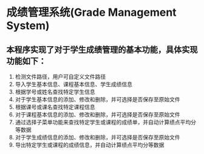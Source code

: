 # 成绩管理系统(Grade Management System)
## 本程序实现了对于学生成绩管理的基本功能，具体实现功能如下：

1. 检测文件路径，用户可自定义文件路径
2. 导入学生基本信息、课程基本信息、学生成绩信息
3. 根据学号或姓名查找特定学生信息
4. 对于学生基本信息的添加、修改和删除，并可选择是否保存至原始文件
5. 根据课号或课名查找特定课程信息
6. 对于课程基本信息的添加、修改和删除，并可选择是否保存至原始文件
7. 通过选择子菜单功能来查找特定学生或课程的成绩单，并自动计算绩点平均分等数据
8. 对于学生成绩信息的添加、修改和删除，并可选择是否保存至原始文件
9. 导出特定学生或课程的成绩信息，并自动计算绩点平均分等数据

